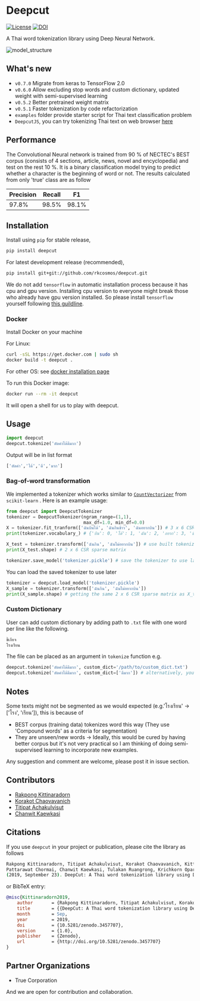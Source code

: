 # Deepcut

[![License](https://img.shields.io/badge/license-MIT-blue.svg?style=flat)](https://github.com/rkcosmos/deepcut/blob/master/LICENSE) [![DOI](https://zenodo.org/badge/95091660.svg)](https://zenodo.org/badge/latestdoi/95091660)

A Thai word tokenization library using Deep Neural Network.

![model_structure](https://user-images.githubusercontent.com/1214890/58486992-14c1d880-8191-11e9-9122-8385750e06bd.png)

## What's new

* `v0.7.0` Migrate from keras to TensorFlow 2.0
* `v0.6.0` Allow excluding stop words and custom dictionary, updated weight with semi-supervised learning
* `v0.5.2` Better pretrained weight matrix
* `v0.5.1` Faster tokenization by code refactorization
* `examples` folder provide starter script for Thai text classification problem
* `DeepcutJS`, you can try tokenizing Thai text on web browser [here](https://rkcosmos.github.io/deepcut/)

## Performance

The Convolutional Neural network is trained from 90 % of NECTEC's BEST corpus (consists of 4 sections, article, news, novel and encyclopedia) and test on the rest 10 %. It is a binary classification model trying to predict whether a character is the beginning of word or not. The results calculated from only 'true' class are as follow

| Precision | Recall |   F1   |
| --------- | ------ | ------ |
| 97.8%     | 98.5%  | 98.1%  |

## Installation

Install using `pip` for stable release,

``` bash
pip install deepcut
```

For latest development release (recommended),

``` bash
pip install git+git://github.com/rkcosmos/deepcut.git
```

We do not add `tensorflow` in automatic installation process because it has cpu and gpu version. Installing cpu version to everyone might break those who already have gpu version installed. So please install `tensorflow` yourself following [this guildline](https://www.tensorflow.org/install/).

### Docker

Install Docker on your machine

For Linux:

``` bash
curl -sSL https://get.docker.com | sudo sh
docker build -t deepcut .
```

For other OS: see [docker installation page](https://docs.docker.com/engine/installation/)

To run this Docker image:

``` bash
docker run --rm -it deepcut
```

It will open a shell for us to play with deepcut.

## Usage

``` python
import deepcut
deepcut.tokenize('ตัดคำได้ดีมาก')
```

Output will be in list format

``` bash
['ตัดคำ','ได้','ดี','มาก']
```

### Bag-of-word transformation

We implemented a tokenizer which works similar to [`CountVectorizer`](http://scikit-learn.org/stable/modules/generated/sklearn.feature_extraction.text.CountVectorizer.html) from `scikit-learn` . Here is an example usage:

``` python
from deepcut import DeepcutTokenizer
tokenizer = DeepcutTokenizer(ngram_range=(1,1),
                             max_df=1.0, min_df=0.0)
X = tokenizer.fit_tranform(['ฉันบินได้', 'ฉันกินข้าว', 'ฉันอยากบิน']) # 3 x 6 CSR sparse matrix
print(tokenizer.vocabulary_) # {'บิน': 0, 'ได้': 1, 'ฉัน': 2, 'อยาก': 3, 'ข้าว': 4, 'กิน': 5}, column index of sparse matrix

X_test = tokenizer.transform(['ฉันกิน', 'ฉันไม่อยากบิน']) # use built tokenizer vobalurary to transform new text
print(X_test.shape) # 2 x 6 CSR sparse matrix

tokenizer.save_model('tokenizer.pickle') # save the tokenizer to use later
```

You can load the saved tokenizer to use later

``` python
tokenizer = deepcut.load_model('tokenizer.pickle')
X_sample = tokenizer.transform(['ฉันกิน', 'ฉันไม่อยากบิน'])
print(X_sample.shape) # getting the same 2 x 6 CSR sparse matrix as X_test
```

### Custom Dictionary

User can add custom dictionary by adding path to `.txt` file with one word per line like the following.

``` bash
ขี้เกียจ
โรงเรียน
```

The file can be placed as an argument in `tokenize` function e.g.

``` python
deepcut.tokenize('ตัดคำได้ดีมาก', custom_dict='/path/to/custom_dict.txt')
deepcut.tokenize('ตัดคำได้ดีมาก', custom_dict=['ดีมาก']) # alternatively, you can provide a list of custom dictionary
```

## Notes

Some texts might not be segmented as we would expected (e.g.'โรงเรียน' -> ['โรง', 'เรียน']), this is because of

* BEST corpus (training data) tokenizes word this way (They use 'Compound words' as a criteria for segmentation)
* They are unseen/new words -> Ideally, this would be cured by having better corpus but it's not very practical so I am thinking of doing semi-supervised learning to incorporate new examples.

Any suggestion and comment are welcome, please post it in issue section.

## Contributors

* [Rakpong Kittinaradorn](https://github.com/rkcosmos)
* [Korakot Chaovavanich](https://github.com/korakot)
* [Titipat Achakulvisut](https://github.com/titipata)
* [Chanwit Kaewkasi](https://github.com/chanwit)

## Citations

If you use `deepcut` in your project or publication, please cite the library as follows

``` bash
Rakpong Kittinaradorn, Titipat Achakulvisut, Korakot Chaovavanich, Kittinan Srithaworn,
Pattarawat Chormai, Chanwit Kaewkasi, Tulakan Ruangrong, Krichkorn Oparad.
(2019, September 23). DeepCut: A Thai word tokenization library using Deep Neural Network. Zenodo. http://doi.org/10.5281/zenodo.3457707
```

or BibTeX entry:

``` bib
@misc{Kittinaradorn2019,
    author       = {Rakpong Kittinaradorn, Titipat Achakulvisut, Korakot Chaovavanich, Kittinan Srithaworn, Pattarawat Chormai, Chanwit Kaewkasi, Tulakan Ruangrong, Krichkorn Oparad},
    title        = {{DeepCut: A Thai word tokenization library using Deep Neural Network}},
    month        = Sep,
    year         = 2019,
    doi          = {10.5281/zenodo.3457707},
    version      = {1.0},
    publisher    = {Zenodo},
    url          = {http://doi.org/10.5281/zenodo.3457707}
}
```

## Partner Organizations

* True Corporation

And we are open for contribution and collaboration.